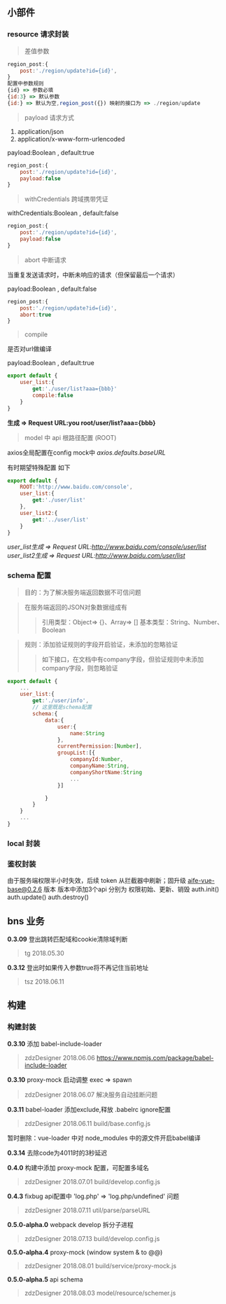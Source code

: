 ## 小部件


### resource 请求封装

> 差值参数

```js 
region_post:{
    post:'./region/update?id={id}',
}
配置中参数规则
{id} => 参数必填
{id:3} => 默认参数
{id:} => 默认为空,region_post({}) 映射的接口为 => ./region/update
```

> payload 请求方式

1. application/json
2. application/x-www-form-urlencoded

payload:Boolean , default:true

```js 
region_post:{
    post:'./region/update?id={id}',
    payload:false
}
```

> withCredentials 跨域携带凭证 

withCredentials:Boolean , default:false

```js 
region_post:{
    post:'./region/update?id={id}',
    payload:false
}
```

> abort 中断请求

当重复发送请求时，中断未响应的请求（但保留最后一个请求）

payload:Boolean , default:false

```js 
region_post:{
    post:'./region/update?id={id}',
    abort:true
}
```

>compile

是否对url做编译

payload:Boolean , default:true

```js
export default {
    user_list:{
        get:'./user/list?aaa={bbb}'
        compile:false
    }
}
```
**生成 => Request URL:you root/user/list?aaa={bbb}**


>model 中 api 根路径配置 (ROOT)

axios全局配置在config mock中 *axios.defaults.baseURL*

有时期望特殊配置 如下
```js
export default {
    ROOT:'http://www.baidu.com/console',
    user_list:{
        get:'./user/list'
    },
    user_list2:{
        get:'../user/list'
    }
}
```
*user_list生成 => Request URL:http://www.baidu.com/console/user/list*
*user_list2生成 => Request URL:http://www.baidu.com/user/list*


### schema 配置

> 目的：为了解决服务端返回数据不可信问题

> 在服务端返回的JSON对象数据组成有
>>  引用类型：Object=> {}、Array=> []
>>  基本类型：String、Number、Boolean

> 规则：添加验证规则的字段开启验证，未添加的忽略验证
>>  如下接口，在文档中有company字段，但验证规则中未添加company字段，则忽略验证

```js
export default {
    ...
    user_list:{
        get:'./user/info',
        // 这里既是schema配置
        schema:{
            data:{
                user:{
                    name:String
                },
                currentPermission:[Number],
                groupList:[{
                    companyId:Number,
                    companyName:String,
                    companyShortName:String
                    ...
                }]

            }
        }
    }
    ...
}
```



### local 封装




### 鉴权封装

由于服务端权限半小时失效，后续 token 从拦截器中刷新；固升级 aife-vue-base@0.2.6 版本
版本中添加3个api 分别为 权限初始、更新、销毁
auth.init()    
auth.update()
auth.destroy()

## bns 业务
**0.3.09** 登出跳转匹配域和cookie清除域判断
> tg 2018.05.30

**0.3.12** 登出时如果传入参数true将不再记住当前地址
> tsz 2018.06.11 

## 构建
### 构建封装

**0.3.10** 添加 babel-include-loader
> zdzDesigner 2018.06.06 
> https://www.npmjs.com/package/babel-include-loader

**0.3.10** proxy-mock 启动调整 exec => spawn
> zdzDesigner 2018.06.07 
> 解决服务自动挂断问题

**0.3.11** babel-loader 添加exclude,释放 .babelrc ignore配置
> zdzDesigner 2018.06.11 
> build/base.config.js 

暂时删除：vue-loader 中对 node_modules 中的源文件开启babel编译

**0.3.14** 去除code为4011时的3秒延迟

**0.4.0** 构建中添加 proxy-mock 配置，可配置多域名
> zdzDesigner 2018.07.01
> build/develop.config.js 

**0.4.3** fixbug api配置中 'log.php' => 'log.php/undefined' 问题
> zdzDesigner 2018.07.11 
> util/parse/parseURL

**0.5.0-alpha.0** webpack develop 拆分子进程
> zdzDesigner 2018.07.13
> build/develop.config.js 

**0.5.0-alpha.4** proxy-mock (window system & to @@)
> zdzDesigner 2018.08.01
> build/service/proxy-mock.js 

**0.5.0-alpha.5** api schema
> zdzDesigner 2018.08.03
> model/resource/schemer.js








